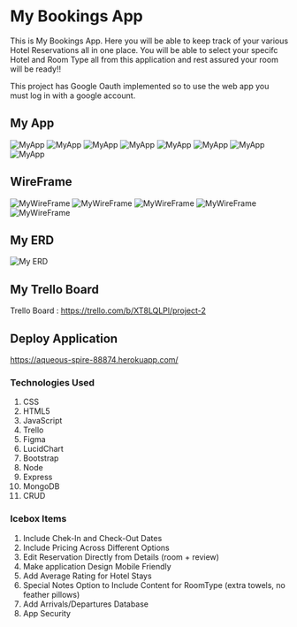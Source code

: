 # My Bookings App

This is My Bookings App. Here you will be able to keep track of your various Hotel Reservations all in one place. You will be able to select your specifc Hotel and Room Type all from this application and rest assured your room will be ready!!

This project has Google Oauth implemented so to use the web app you must log in with a google account. 

## My App

![MyApp](https://i.imgur.com/du3f4ky.png)
![MyApp](https://i.imgur.com/DEQb0kV.png)
![MyApp](https://i.imgur.com/CnddVYV.png)
![MyApp](https://i.imgur.com/HlRaSKn.png)
![MyApp](https://i.imgur.com/qquTXQd.png)
![MyApp](https://i.imgur.com/2wdUCsk.png)
![MyApp](https://i.imgur.com/50c3S80.png)
![MyApp](https://i.imgur.com/KldIczw.png)



## WireFrame

![MyWireFrame](https://i.imgur.com/tDMPD7w.png)
![MyWireFrame](https://i.imgur.com/G1XM4mk.png)
![MyWireFrame](https://i.imgur.com/pyP5iZa.png)
![MyWireFrame](https://i.imgur.com/TTNvuwc.png)
![MyWireFrame](https://i.imgur.com/KrJeh5K.png)


## My ERD

![My ERD](https://i.imgur.com/qpp03NP.png)



## My Trello Board

Trello Board : https://trello.com/b/XT8LQLPl/project-2


## Deploy Application

https://aqueous-spire-88874.herokuapp.com/

### Technologies Used

1. CSS
2. HTML5
3. JavaScript
4. Trello
5. Figma
6. LucidChart
7. Bootstrap
8. Node
9. Express
10. MongoDB
11. CRUD


### Icebox Items

1. Include Chek-In and Check-Out Dates
2. Include Pricing Across Different Options
3. Edit Reservation Directly from Details (room + review)
4. Make application Design Mobile Friendly
5. Add Average Rating for Hotel Stays
6. Special Notes Option to Include Content for RoomType (extra towels, no feather pillows)
7. Add Arrivals/Departures Database
8. App Security 






